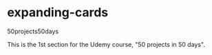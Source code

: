 # expanding-cards
50projects50days

This is the 1st section for the Udemy course, "50 projects in 50 days".
